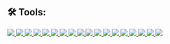## 🛠️ Tools:

<div>
    <a href="https://git-scm.com/" target="_blank"> <img src="https://img.icons8.com/color/48/git.png"/> </a> 
    <a href="https://en.wikipedia.org/wiki/C_(programming_language)" target="_blank"> <img src="https://img.icons8.com/color/48/c-programming.png"/> </a> 
    <a href="https://en.wikipedia.org/wiki/C%2B%2B" target="_blank"> <img src="https://img.icons8.com/color/48/c-plus-plus-logo.png"/> </a> 
    <a href="https://en.wikipedia.org/wiki/C_Sharp_(programming_language)" target="_blank"> <img src="https://img.icons8.com/color/48/c-sharp-logo.png"/> </a> 
    <a href="https://www.python.org" target="_blank"> <img src="https://img.icons8.com/color/48/python--v1.png"/> </a> 
    <a href="https://developer.mozilla.org/en-US/docs/Web/JavaScript" target="_blank"> <img src="https://img.icons8.com/color/48/javascript.png"/> </a> 
    <a href="https://www.typescriptlang.org" target="_blank"> <img src="https://img.icons8.com/color/48/typescript.png"/> </a> 
    <a href="https://nodejs.org" target="_blank"> <img src="https://img.icons8.com/color/48/nodejs.png"/> </a> 
    <a href="https://reactjs.org" target="_blank"> <img src="https://img.icons8.com/color/48/react-native.png"/> </a>
    <a href="https://redux.js.org" target="_blank"> <img src="https://img.icons8.com/color/48/redux.png"/> </a> 
    <a href="https://www.w3.org/html" target="_blank"> <img src="https://img.icons8.com/color/48/html-5.png"/> </a> 
    <a href="https://www.w3schools.com/css" target="_blank"> <img src="https://img.icons8.com/color/48/css3.png"/> </a> 
    <a href="https://sass-lang.com" target="_blank"> <img src="https://img.icons8.com/color/48/sass.png"/> </a> 
    <a href="https://www.json.org/json-en.html" target="_blank"> <img src="https://img.icons8.com/color/48/json--v1.png"/> </a> 
    <a href="https://en.wikipedia.org/wiki/XML" target="_blank"> <img src="https://img.icons8.com/color/48/xml.png"/> </a> 
    <a href="https://en.wikipedia.org/wiki/Markdown" target="_blank"> <img src="https://img.icons8.com/color/48/markdown.png"/> </a> 
    <a href="https://img.icons8.com/color/344/graphql.png" target="_blank"> <img src="https://img.icons8.com/color/48/graphql.png"/> </a> 
    <a href="https://github.com/linksplatform" target="_blank"> <img src="https://avatars.githubusercontent.com/u/15116341?s=48&v=4"/> </a> 
</div>
